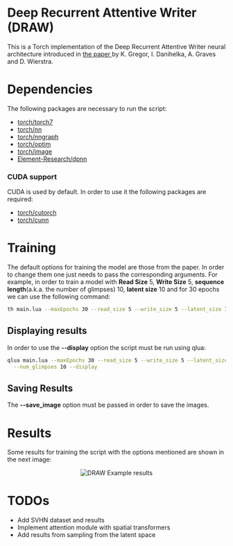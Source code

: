 
# Deep Recurrent Attentive Writer (DRAW)
  This is a Torch implementation of the Deep Recurrent Attentive Writer neural architecture introduced in
  [the paper ](https://arxiv.org/abs/1502.04623)
  by K. Gregor, I. Danihelka, A. Graves and D. Wierstra.

# Dependencies

The following packages are necessary to run the script:

- [torch/torch7](https://github.com/torch/torch7)
- [torch/nn](https://github.com/torch/nn)
- [torch/nngraph](https://github.com/torch/nngraph)
- [torch/optim](https://github.com/torch/optim)
- [torch/image](https://github.com/torch/image)
- [Element-Research/dpnn](https://github.com/Element-Research/dpnn)


### CUDA support

CUDA is used by default. In order to use it the following packages are required:

- [torch/cutorch](https://github.com/torch/cutorch)
- [torch/cunn](https://github.com/torch/cunn)

# Training

The default options for training the model are those from the paper. In order to change them
one just needs to pass the corresponding arguments. For example, in order to train a model
with **Read Size** 5, **Write Size** 5, **sequence length**(a.k.a. the number of glimpses) 10,
**latent size** 10 and for 30 epochs we can use the following command:

```bash
th main.lua --maxEpochs 30 --read_size 5 --write_size 5 --latent_size 10 --batch_size 64 --num_glimpses 10
```

## Displaying results

In order to use the **--display** option the script must be run using qlua:
```bash
qlua main.lua --maxEpochs 30 --read_size 5 --write_size 5 --latent_size 10 --batch_size 64 \
  --num_glimpses 10 --display
```

## Saving Results

The **--save_image** option must be passed in order to save the images.

# Results

Some results for training the script with the options mentioned are shown in the next image:

<p align="center">
  <img src="https://cloud.githubusercontent.com/assets/5918727/20938617/6efabe4e-bbf4-11e6-97f5-6db976ef9a29.gif" alt="DRAW Example results"/>
</p>

# TODOs

- Add SVHN dataset and results
- Implement attention module with spatial transformers
- Add results from sampling from the latent space
